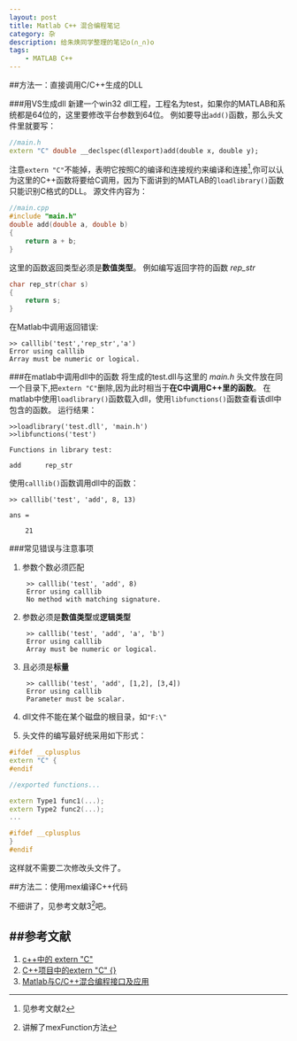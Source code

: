 ```yaml
---
layout: post
title: Matlab C++ 混合编程笔记
category: 杂
description: 给朱焕同学整理的笔记o(∩_∩)o
tags: 
    - MATLAB C++
---
```


##方法一：直接调用C/C++生成的DLL

###用VS生成dll
新建一个win32 dll工程，工程名为test，如果你的MATLAB和系统都是64位的，这里要修改平台参数到64位。
例如要导出`add()`函数，那么头文件里就要写：
```C++
//main.h
extern "C" double __declspec(dllexport)add(double x, double y);
```
注意`extern "C"`不能掉，表明它按照C的编译和连接规约来编译和连接[^1],你可以认为这里的C++函数将要给C调用，因为下面讲到的MATLAB的`loadlibrary()`函数只能识别C格式的DLL。
源文件内容为：
```C++
//main.cpp
#include "main.h"
double add(double a, double b)
{
	return a + b;
}   
```
这里的函数返回类型必须是**数值类型**。
例如编写返回字符的函数 *rep_str*  
```C++
char rep_str(char s)
{
	return s;
}
```
在Matlab中调用返回错误:

    >> calllib('test','rep_str','a')
    Error using calllib
    Array must be numeric or logical.


###在matlab中调用dll中的函数
将生成的test.dll与这里的 *main.h* 头文件放在同一个目录下,把`extern "C"`删除,因为此时相当于**在C中调用C++里的函数**。
在matlab中使用`loadlibrary()`函数载入dll，使用`libfunctions()`函数查看该dll中包含的函数。
运行结果：

    >>loadlibrary('test.dll', 'main.h')
    >>libfunctions('test')
    
    Functions in library test:
    
    add      rep_str  

使用`calllib()`函数调用dll中的函数：

    >> calllib('test', 'add', 8, 13)

    ans =
    
        21

###常见错误与注意事项
1. 参数个数必须匹配

        >> calllib('test', 'add', 8)
        Error using calllib
        No method with matching signature.
    
2. 参数必须是**数值类型**或**逻辑类型**

        >> calllib('test', 'add', 'a', 'b')
        Error using calllib
        Array must be numeric or logical.

3. 且必须是**标量**
    
        >> calllib('test', 'add', [1,2], [3,4])
        Error using calllib
        Parameter must be scalar.
 
4. dll文件不能在某个磁盘的根目录，如`"F:\"`

5. 头文件的编写最好统采用如下形式：
```C++
#ifdef __cplusplus
extern "C" {
#endif

//exported functions...

extern Type1 func1(...);
extern Type2 func2(...);
...

#ifdef __cplusplus
}
#endif

```
这样就不需要二次修改头文件了。


##方法二：使用mex编译C++代码

不细讲了，见参考文献3[^2]吧。
    
##参考文献
---

1. [c++中的 extern "C"](http://songpengfei.iteye.com/blog/1100239)
2. [C++项目中的extern "C" {}](http://www.cnblogs.com/skynet/archive/2010/07/10/1774964.html)
3. [Matlab与C/C++混合编程接口及应用](http://www.cnblogs.com/lidabo/archive/2012/08/24/2654148.html) 

[^1]: 见参考文献2

[^2]: 讲解了mexFunction方法